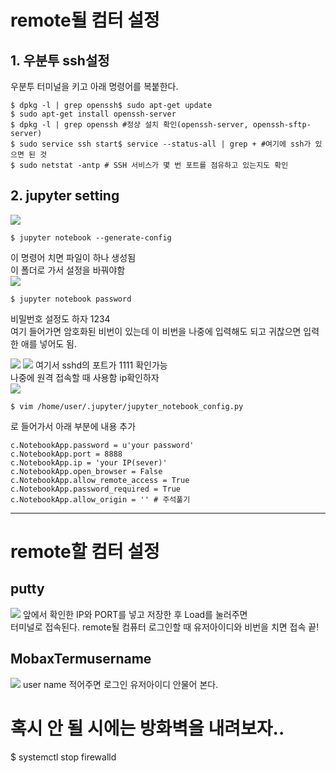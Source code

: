    
# remote될 컴터 설정  
## 1. 우분투 ssh설정 
우분투 터미널을 키고 아래 명령어를 복붙한다.   
```
$ dpkg -l | grep openssh$ sudo apt-get update  
$ sudo apt-get install openssh-server  
$ dpkg -l | grep openssh #정상 설치 확인(openssh-server, openssh-sftp-server)  
$ sudo service ssh start$ service --status-all | grep + #여기에 ssh가 있으면 된 것  
$ sudo netstat -antp # SSH 서비스가 몇 번 포트를 점유하고 있는지도 확인
```
## 2. jupyter setting
![]({{site.url}}/assets/img/1.jpg )
```
$ jupyter notebook --generate-config
```
이 명령어 치면 파일이 하나 생성됨  
이 폴더로 가서 설정을 바꿔야함  
![]({{site.url}}/assets/img/2.jpg )
```
$ jupyter notebook password
```
비밀번호 설정도 하자 1234  
여기 들어가면 암호화된 비번이 있는데 이 비번을 나중에 입력해도 되고 귀찮으면 입력한 애를 넣어도 됨.  

![]({{site.url}}/assets/img/3.jpg )
![]({{site.url}}/assets/img/4.jpg )
 여기서 sshd의 포트가 1111 확인가능  
 나중에 원격 접속할 때 사용함 ip확인하자  
![]({{site.url}}/assets/img/5.jpg )
```
$ vim /home/user/.jupyter/jupyter_notebook_config.py
```
로 들어가서 아래 부분에 내용 추가
```
c.NotebookApp.password = u'your password'
c.NotebookApp.port = 8888
c.NotebookApp.ip = 'your IP(sever)'
c.NotebookApp.open_browser = False
c.NotebookApp.allow_remote_access = True
c.NotebookApp.password_required = True
c.NotebookApp.allow_origin = '' # 주석풀기
```
---
# remote할 컴터 설정
## putty
![]({{site.url}}/assets/img/6.jpg )
앞에서 확인한 IP와 PORT를 넣고 저장한 후 Load를 눌러주면  
터미널로 접속된다. 
remote될 컴퓨터 로그인할 때 유저아이디와 비번을 치면 접속 끝!  
## MobaxTermusername 
![]({{site.url}}/assets/img/7.jpg )
user name 적어주면 로그인 유저아이디 안물어 본다.  

# 혹시 안 될 시에는 방화벽을 내려보자.. 
$ systemctl stop firewalld 
